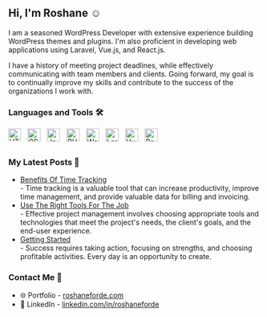 ## Hi, I'm Roshane :relaxed:

I am a seasoned WordPress Developer with extensive experience building WordPress themes and plugins. I'm also proficient in developing web applications using Laravel, Vue.js, and React.js.

I have a history of meeting project deadlines, while effectively communicating with team members and clients. Going forward, my goal is to continually improve my skills and contribute to the success of the organizations I work with.

### Languages and Tools :hammer_and_wrench:

<img align="left" alt="HTML5" width="25px" src="https://cdn.jsdelivr.net/gh/devicons/devicon/icons/html5/html5-original.svg" style="padding-right:10px;" /> 
<img align="left" alt="CSS3" width="26px" src="https://cdn.jsdelivr.net/gh/devicons/devicon/icons/css3/css3-original.svg" style="padding-right:10px;" />
<img align="left" alt="JavaScript" width="26px" src="https://cdn.jsdelivr.net/gh/devicons/devicon/icons/javascript/javascript-original.svg" style="padding-right:10px;" />

<img align="left" alt="PHP" width="26px" src="https://cdn.jsdelivr.net/gh/devicons/devicon/icons/php/php-original.svg" style="padding-right:10px;" />
<img align="left" alt="WordPress" width="26px" src="https://cdn.jsdelivr.net/gh/devicons/devicon/icons/wordpress/wordpress-plain.svg" style="padding-right:10px;" />
<img align="left" alt="Laravel" width="26px" src="https://cdn.jsdelivr.net/gh/devicons/devicon/icons/laravel/laravel-plain.svg" style="padding-right:10px;" />

<img align="left" alt="Vue" width="26px" src="https://cdn.jsdelivr.net/gh/devicons/devicon/icons/vuejs/vuejs-original.svg" style="padding-right:10px;" />
<img align="left" alt="React" width="26px" src="https://cdn.jsdelivr.net/gh/devicons/devicon/icons/react/react-original.svg" style="padding-right:10px;" />

<br />
<br />

### My Latest Posts :memo:
* [Benefits Of Time Tracking](https://roshaneforde.com/benefits-of-time-tracking/) <br />
\- Time tracking is a valuable tool that can increase productivity, improve time management, and provide valuable data for billing and invoicing.
* [Use The Right Tools For The Job](https://roshaneforde.com/use-the-right-tools-for-the-job/) <br />
\- Effective project management involves choosing appropriate tools and technologies that meet the project's needs, the client's goals, and the end-user experience.
* [Getting Started](https://roshaneforde.com/getting-started/) <br />
\- Success requires taking action, focusing on strengths, and choosing profitable activities. Every day is an opportunity to create.



### Contact Me :speech_balloon:
* :globe_with_meridians: Portfolio - [roshaneforde.com](https://roshaneforde.com)
* :bookmark_tabs: LinkedIn - [linkedin.com/in/roshaneforde](https://www.linkedin.com/in/roshaneforde/)
